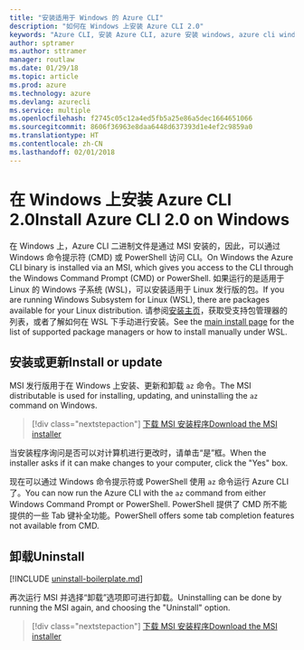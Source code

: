 ```yaml
---
title: "安装适用于 Windows 的 Azure CLI"
description: "如何在 Windows 上安装 Azure CLI 2.0"
keywords: "Azure CLI, 安装 Azure CLI, azure 安装 windows, azure cli windows, azure windows"
author: sptramer
ms.author: sttramer
manager: routlaw
ms.date: 01/29/18
ms.topic: article
ms.prod: azure
ms.technology: azure
ms.devlang: azurecli
ms.service: multiple
ms.openlocfilehash: f2745c05c12a4ed5fb5a25e86a5dec1664651066
ms.sourcegitcommit: 8606f36963e8daa6448d637393d1e4ef2c9859a0
ms.translationtype: HT
ms.contentlocale: zh-CN
ms.lasthandoff: 02/01/2018
---
```

# <a name="install-azure-cli-20-on-windows"></a><span data-ttu-id="979c0-104">在 Windows 上安装 Azure CLI 2.0</span><span class="sxs-lookup"><span data-stu-id="979c0-104">Install Azure CLI 2.0 on Windows</span></span>

<span data-ttu-id="979c0-105">在 Windows 上，Azure CLI 二进制文件是通过 MSI 安装的，因此，可以通过 Windows 命令提示符 (CMD) 或 PowerShell 访问 CLI。</span><span class="sxs-lookup"><span data-stu-id="979c0-105">On Windows the Azure CLI binary is installed via an MSI, which gives you access to the CLI through the Windows Command Prompt (CMD) or PowerShell.</span></span>
<span data-ttu-id="979c0-106">如果运行的是适用于 Linux 的 Windows 子系统 (WSL)，可以安装适用于 Linux 发行版的包。</span><span class="sxs-lookup"><span data-stu-id="979c0-106">If you are running Windows Subsystem for Linux (WSL), there are packages available for your Linux distribution.</span></span> <span data-ttu-id="979c0-107">请参阅[安装主页](install-azure-cli.md)，获取受支持包管理器的列表，或者了解如何在 WSL 下手动进行安装。</span><span class="sxs-lookup"><span data-stu-id="979c0-107">See the [main install page](install-azure-cli.md) for the list of supported package managers or how to install manually under WSL.</span></span>

## <a name="install-or-update"></a><span data-ttu-id="979c0-108">安装或更新</span><span class="sxs-lookup"><span data-stu-id="979c0-108">Install or update</span></span>

<span data-ttu-id="979c0-109">MSI 发行版用于在 Windows 上安装、更新和卸载 `az` 命令。</span><span class="sxs-lookup"><span data-stu-id="979c0-109">The MSI distributable is used for installing, updating, and uninstalling the `az` command on Windows.</span></span>

> [!div class="nextstepaction"]
> [<span data-ttu-id="979c0-110">下载 MSI 安装程序</span><span class="sxs-lookup"><span data-stu-id="979c0-110">Download the MSI installer</span></span>](https://aka.ms/InstallAzureCliWindows)

<span data-ttu-id="979c0-111">当安装程序询问是否可以对计算机进行更改时，请单击“是”框。</span><span class="sxs-lookup"><span data-stu-id="979c0-111">When the installer asks if it can make changes to your computer, click the "Yes" box.</span></span>

<span data-ttu-id="979c0-112">现在可以通过 Windows 命令提示符或 PowerShell 使用 `az` 命令运行 Azure CLI 了。</span><span class="sxs-lookup"><span data-stu-id="979c0-112">You can now run the Azure CLI with the `az` command from either Windows Command Prompt or PowerShell.</span></span> <span data-ttu-id="979c0-113">PowerShell 提供了 CMD 所不能提供的一些 Tab 键补全功能。</span><span class="sxs-lookup"><span data-stu-id="979c0-113">PowerShell offers some tab completion features not available from CMD.</span></span>

## <a name="uninstall"></a><span data-ttu-id="979c0-114">卸载</span><span class="sxs-lookup"><span data-stu-id="979c0-114">Uninstall</span></span>

[!INCLUDE [uninstall-boilerplate.md](includes/uninstall-boilerplate.md)]

<span data-ttu-id="979c0-115">再次运行 MSI 并选择“卸载”选项即可进行卸载。</span><span class="sxs-lookup"><span data-stu-id="979c0-115">Uninstalling can be done by running the MSI again, and choosing the "Uninstall" option.</span></span> 

> [!div class="nextstepaction"]
> [<span data-ttu-id="979c0-116">下载 MSI 安装程序</span><span class="sxs-lookup"><span data-stu-id="979c0-116">Download the MSI installer</span></span>](https://aka.ms/InstallAzureCliWindows)